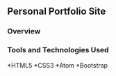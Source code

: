 ## Personal Portfolio Site

### Overview

### Tools and Technologies Used

 *HTML5
 *CSS3
 *Atom
 *Bootstrap
